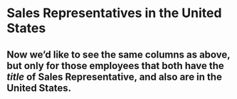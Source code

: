 # Sales Representatives in the United States

## Now we’d like to see the same columns as above, but only for those employees that both have the *title* of Sales Representative, and also are in the United States.